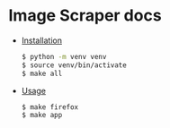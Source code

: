 # Image Scraper docs

- [Installation](installation.md)
    ```sh
    $ python -m venv venv
    $ source venv/bin/activate
    $ make all
    ```
- [Usage](usage.md)
    ```sh
    $ make firefox
    $ make app
    ```
